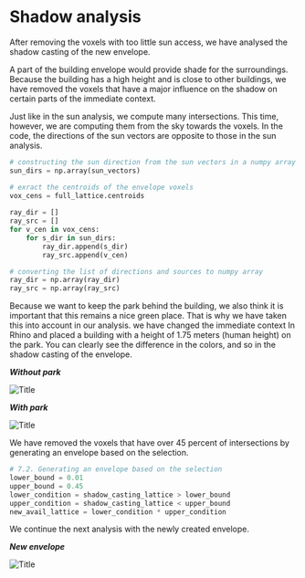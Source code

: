 # Shadow analysis 

After removing the voxels with too little sun access, we have analysed the shadow casting of the new envelope. 

A part of the building envelope would provide shade for the surroundings. Because the building has a high height and is close to other buildings, we have removed the voxels that have a major influence on the shadow on certain parts of the immediate context.

Just like in the sun analysis, we compute many intersections. This time, however, we are computing them from the sky towards the voxels. In the code, the directions of the sun vectors are opposite to those in the sun analysis.

``` python
# constructing the sun direction from the sun vectors in a numpy array
sun_dirs = np.array(sun_vectors)

# exract the centroids of the envelope voxels
vox_cens = full_lattice.centroids
 
ray_dir = []
ray_src = []
for v_cen in vox_cens:
    for s_dir in sun_dirs:
        ray_dir.append(s_dir)
        ray_src.append(v_cen)

# converting the list of directions and sources to numpy array
ray_dir = np.array(ray_dir)
ray_src = np.array(ray_src)

```

Because we want to keep the park behind the building, we also think it is important that this remains a nice green place. That is why we have taken this into account in our analysis. we have changed the immediate context In Rhino and placed a building with a height of 1.75 meters (human height) on the park. You can clearly see the difference in the colors, and so in the shadow casting of the envelope. 

***Without park***

![Title](../img/shadow_no_park.jpg)

***With park***

![Title](../img/shadow1.jpg)

We have removed the voxels that have over 45 percent of intersections by generating an envelope based on the selection. 
``` python
# 7.2. Generating an envelope based on the selection
lower_bound = 0.01
upper_bound = 0.45
lower_condition = shadow_casting_lattice > lower_bound
upper_condition = shadow_casting_lattice < upper_bound
new_avail_lattice = lower_condition * upper_condition

```
We continue the next analysis with the newly created envelope.

***New envelope***

![Title](../img/shadow2.jpg)

